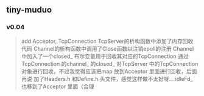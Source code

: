 ## tiny-muduo
### v0.04
> add Acceptor, TcpConnection
> TcpServer的析构函数中添加了内存回收代码
> Channel的析构函数中调用了Close函数以注销epoll的注册
> Channel中加入了一个closed_ 布尔变量用于回收其对应的TcpConnection
> 通过TcpConnection 的channel_ 的closed_ 对TcpServer 中的TcpConnection 对象进行回收，不过我觉得应该把map 放到Acceptor 里面进行回收，后面再说
> 加了Headers.h 和Define.h 头文件，感觉这样做不太好呀…
> idleFd_ 也移到了Acceptor 里面（合理